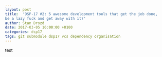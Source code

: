 ```yaml
---
layout: post
title:  "DSP-17 #2: 5 awesome development tools that get the job done, or How to
be a lazy fuck and get away with it?"
author: Stan Drozd
date: 2017-03-05 16:00:00 +0100
categories: dsp17
tags: git submodule dsp17 vcs dependency organisation
---
```

test
